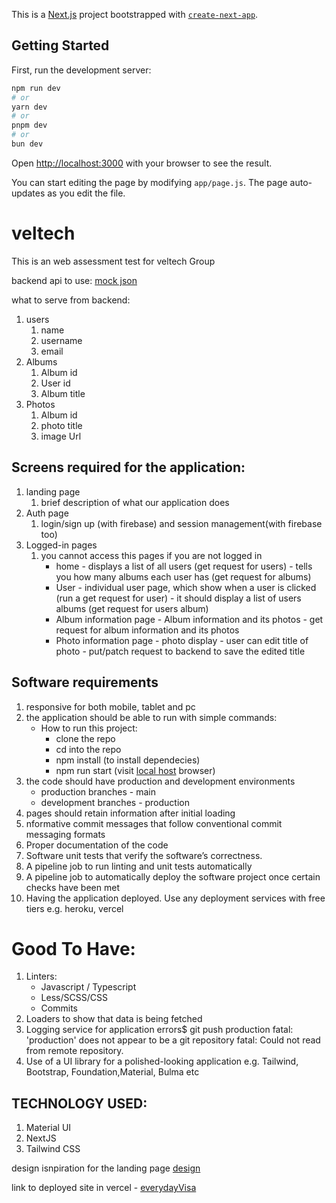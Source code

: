 This is a [Next.js](https://nextjs.org/) project bootstrapped with [`create-next-app`](https://github.com/vercel/next.js/tree/canary/packages/create-next-app).

## Getting Started

First, run the development server:

```bash
npm run dev
# or
yarn dev
# or
pnpm dev
# or
bun dev
```

Open [http://localhost:3000](http://localhost:3000) with your browser to see the result.

You can start editing the page by modifying `app/page.js`. The page auto-updates as you edit the file.

# veltech

This is an web assessment test for veltech Group

backend api to use: [mock json](https://jsonplaceholder.typicode.com/)

what to serve from backend:

1. users
   1. name
   2. username
   3. email
2. Albums
   1. Album id
   2. User id
   3. Album title
3. Photos
   1. Album id
   2. photo title
   3. image Url

## Screens required for the application:

1. landing page
   1. brief description of what our application does
2. Auth page
   1. login/sign up (with firebase) and session management(with firebase too)
3. Logged-in pages
   1. you cannot access this pages if you are not logged in
      - home - displays a list of all users (get request for users) - tells you how many albums each user has (get request for albums)
      - User - individual user page, which show when a user is clicked (run a get request for user) - it should display a list of users albums (get request for users album)
      - Album information page - Album information and its photos - get request for album information and its photos
      - Photo information page - photo display - user can edit title of photo - put/patch request to backend to save the edited title

## Software requirements

1. responsive for both mobile, tablet and pc
2. the application should be able to run with simple commands:
   - How to run this project:
     - clone the repo
     - cd into the repo
     - npm install (to install dependecies)
     - npm run start (visit [local host](http://localhost:3000/) browser)
3. the code should have production and development environments
   - production branches - main
   - development branches - production
4. pages should retain information after initial loading
5. nformative commit messages that follow conventional commit messaging formats
6. Proper documentation of the code
7. Software unit tests that verify the software’s correctness.
8. A pipeline job to run linting and unit tests automatically
9. A pipeline job to automatically deploy the software project once certain checks have been met
10. Having the application deployed. Use any deployment services with free tiers e.g. heroku, vercel

# Good To Have:

1. Linters:
   - Javascript / Typescript
   - Less/SCSS/CSS
   - Commits
2. Loaders to show that data is being fetched
3. Logging service for application errors$ git push production
   fatal: 'production' does not appear to be a git repository
   fatal: Could not read from remote repository.
4. Use of a UI library for a polished-looking application e.g. Tailwind, Bootstrap, Foundation,Material, Bulma etc

## TECHNOLOGY USED:

1. Material UI
2. NextJS
3. Tailwind CSS

design isnpiration for the landing page [design](https://dribbble.com/shots/23437431-Banking-Website-Landing-Page-Design)


link to deployed site in vercel - [everydayVisa](https://veltech.vercel.app/)

